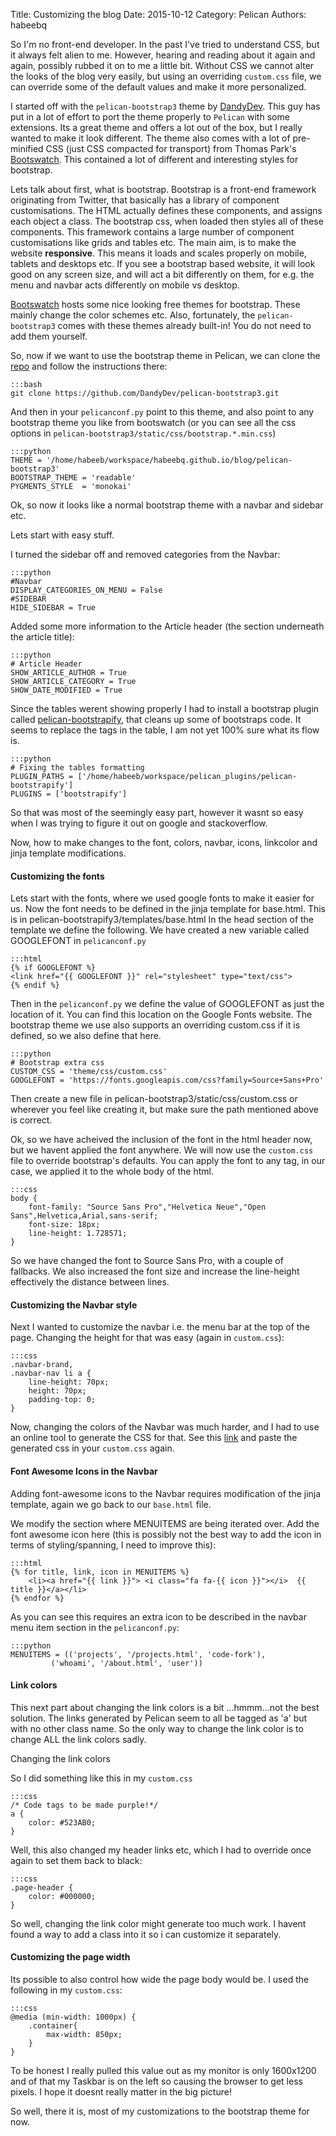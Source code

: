 Title: Customizing the blog
Date: 2015-10-12
Category: Pelican
Authors: habeebq

So I'm no front-end developer. In the past I've tried to understand CSS, but it always felt alien to me. However, hearing and reading about it again and again, possibly rubbed it on to me a little bit. Without CSS we cannot alter the looks of the blog very easily, but using an overriding `custom.css` file, we can override some of the default values and make it more personalized.

I started off with the `pelican-bootstrap3` theme by [DandyDev](https://github.com/DandyDev/pelican-bootstrap3). This guy has put in a lot of effort to port the theme properly to `Pelican` with some extensions. Its a great theme and offers a lot out of the box, but I really wanted to make it look different. The theme also comes with a lot of pre-minified CSS (just CSS compacted for transport) from Thomas Park's [Bootswatch](http://bootswatch.com/). This contained a lot of different and interesting styles for bootstrap.

Lets talk about first, what is bootstrap. Bootstrap is a front-end framework originating from Twitter, that basically has a library of component customisations. The HTML actually defines these components, and assigns each object a class. The bootstrap css, when loaded then styles all of these components. This framework contains a large number of component customisations like grids and tables etc. The main aim, is to make the website **responsive**. This means it loads and scales properly on mobile, tablets and desktops etc. If you see a bootstrap based website, it will look good on any screen size, and will act a bit differently on them, for e.g. the menu and navbar acts differently on mobile vs desktop.

[Bootswatch](http://bootswatch.com/) hosts some nice looking free themes for bootstrap. These mainly change the color schemes etc. Also, fortunately, the `pelican-bootstrap3` comes with these themes already built-in! You do not need to add them yourself.


So, now if we want to use the bootstrap theme in Pelican, we can clone the [repo](https://github.com/DandyDev/pelican-bootstrap3) and follow the instructions there:

	:::bash
	git clone https://github.com/DandyDev/pelican-bootstrap3.git

And then in your `pelicanconf.py` point to this theme, and also point to any bootstrap theme you like from bootswatch (or you can see all the css options in `pelican-bootstrap3/static/css/bootstrap.*.min.css`)

	:::python
	THEME = '/home/habeeb/workspace/habeebq.github.io/blog/pelican-bootstrap3'
	BOOTSTRAP_THEME = 'readable'
	PYGMENTS_STYLE  = 'monokai'

Ok, so now it looks like a normal bootstrap theme with a navbar and sidebar etc.

Lets start with easy stuff.

I turned the sidebar off and removed categories from the Navbar:

	:::python
    #Navbar
    DISPLAY_CATEGORIES_ON_MENU = False
    #SIDEBAR
    HIDE_SIDEBAR = True

Added some more information to the Article header (the section underneath the article title):

	:::python
    # Article Header
	SHOW_ARTICLE_AUTHOR = True
	SHOW_ARTICLE_CATEGORY = True
	SHOW_DATE_MODIFIED = True

Since the tables werent showing properly I had to install a bootstrap plugin called [pelican-bootstrapify](https://github.com/ingwinlu/pelican-bootstrapify), that cleans up some of bootstraps code. It seems to replace the tags in the table, I am not yet 100% sure what its flow is. 

	:::python
    # Fixing the tables formatting
	PLUGIN_PATHS = ['/home/habeeb/workspace/pelican_plugins/pelican-bootstrapify']
	PLUGINS = ['bootstrapify']

So that was most of the seemingly easy part, however it wasnt so easy when I was trying to figure it out on google and stackoverflow.

Now, how to make changes to the font, colors, navbar, icons, linkcolor and jinja template modifications.

#### Customizing the fonts
Lets start with the fonts, where we used google fonts to make it easier for us. Now the font needs to be defined in the jinja template for base.html. This is in pelican-bootstrapify3/templates/base.html
In the head section of the template we define the following. We have created a new variable called GOOGLEFONT in `pelicanconf.py`

	:::html
    {% if GOOGLEFONT %}
	<link href="{{ GOOGLEFONT }}" rel="stylesheet" type="text/css">
    {% endif %}

Then in the `pelicanconf.py` we define the value of GOOGLEFONT as just the location of it. You can find this location on the Google Fonts website. The bootstrap theme we use also supports an overriding custom.css if it is defined, so we also define that here.

	:::python
    # Bootstrap extra css
	CUSTOM_CSS = 'theme/css/custom.css'
	GOOGLEFONT = 'https://fonts.googleapis.com/css?family=Source+Sans+Pro'

Then create a new file in pelican-bootstrap3/static/css/custom.css or wherever you feel like creating it, but make sure the path mentioned above is correct.

Ok, so we have acheived the inclusion of the font in the html header now, but we havent applied the font anywhere. We will now use the `custom.css` file to override bootstrap's defaults. You can apply the font to any tag, in our case, we applied it to the whole body of the html.

	:::css
	body {
		font-family: "Source Sans Pro","Helvetica Neue","Open Sans",Helvetica,Arial,sans-serif;
		font-size: 18px;
		line-height: 1.728571;
	}

So we have changed the font to Source Sans Pro, with a couple of fallbacks. We also increased the font size and increase the line-height effectively the distance between lines.

#### Customizing the Navbar style
Next I wanted to customize the navbar i.e. the menu bar at the top of the page. Changing the height for that was easy (again in `custom.css`):

	:::css
	.navbar-brand,
	.navbar-nav li a {
		line-height: 70px;
		height: 70px;
		padding-top: 0;
	}

Now, changing the colors of the Navbar was much harder, and I had to use an online tool to generate the CSS for that. See this [link](http://bootstrap3-menu.codedorigin.com/#sthash.RdlMZNJ4.mNUqqyEa.dpbs) and paste the generated css in your `custom.css` again.


#### Font Awesome Icons in the Navbar
Adding font-awesome icons to the Navbar requires modification of the jinja template, again we go back to our `base.html` file. 

We modify the section where MENUITEMS are being iterated over. Add the font awesome icon here (this is possibly not the best way to add the icon in terms of styling/spanning, I need to improve this):

	:::html
	{% for title, link, icon in MENUITEMS %}
		<li><a href="{{ link }}"> <i class="fa fa-{{ icon }}"></i>  {{ title }}</a></li>
	{% endfor %}

As you can see this requires an extra icon to be described in the navbar menu item section in the `pelicanconf.py`:

	:::python
	MENUITEMS = (('projects', '/projects.html', 'code-fork'),
             ('whoami', '/about.html', 'user'))


#### Link colors
This next part about changing the link colors is a bit ...hmmm...not the best solution.
The links generated by Pelican seem to all be tagged as 'a' but with no other class name. So the only way to change the link color is to change ALL the link colors sadly. 

Changing the link colors

So I did something like this in my `custom.css`

	:::css
	/* Code tags to be made purple!*/
	a {
		color: #523AB0;
	}

Well, this also changed my header links etc, which I had to override once again to set them back to black:

	:::css
	.page-header {
		color: #000000;
	}

So well, changing the link color might generate too much work. I havent found a way to add a class into it so i can customize it separately.

#### Customizing the page width
Its possible to also control how wide the page body would be. I used the following in my `custom.css`:

	:::css
	@media (min-width: 1000px) {
		.container{
			max-width: 850px;
		}
	}


To be honest I really pulled this value out as my monitor is only 1600x1200 and of that my Taskbar is on the left so causing the browser to get less pixels. I hope it doesnt really matter in the big picture!

So well, there it is, most of my customizations to the bootstrap theme for now. 


